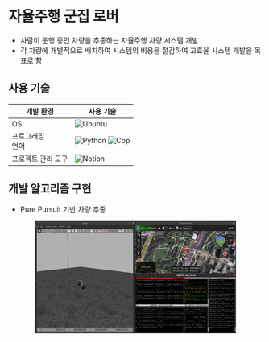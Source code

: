 # 자율주행 군집 로버
* 사람이 운행 중인 차량을 추종하는 자율주행 차량 시스템 개발
* 각 차량에 개별적으로 배치하여 시스템의 비용을 절감하여 고효율 시스템 개발을 목표로 함

## 사용 기술
|개발 환경 | 사용 기술|
|---|---|
|OS|  ![Ubuntu](https://img.shields.io/badge/Ubuntu-E95420?style=for-the-badge&logo=ubuntu&logoColor=white)|
| 프로그래밍 <br/> 언어 | ![Python](https://img.shields.io/badge/python-3670A0?style=for-the-badge&logo=python&logoColor=ffdd54) ![Cpp](https://img.shields.io/badge/C++-00599C?style=for-the-badge&logo=Cplusplus&logoColor=white) |
| 프로젝트 관리 도구 | ![Notion](https://img.shields.io/badge/Notion-000000?style=for-the-badge&logo=Notion&logoColor=white) |

## 개발 알고리즘 구현
* Pure Pursuit 기반 차량 추종

<p align="center">
    <img src="ASSET/PP.gif">
</p>


